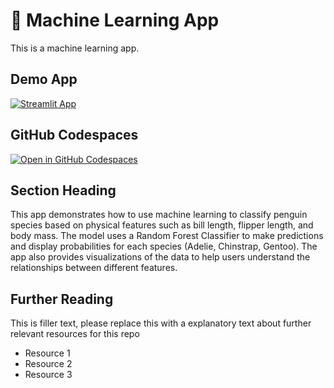 # 🤖 Machine Learning App 


This is a machine learning app.

## Demo App

[![Streamlit App](https://static.streamlit.io/badges/streamlit_badge_black_white.svg)](https://akmachinelearning.streamlit.app//)

## GitHub Codespaces

[![Open in GitHub Codespaces](https://github.com/codespaces/badge.svg)](https://codespaces.new/streamlit/akmachinelearning.streamlit.app/?quickstart=1)

## Section Heading

This app demonstrates how to use machine learning to classify penguin species based on physical features such as bill length, flipper length, and body mass. The model uses a Random Forest Classifier to make predictions and display probabilities for each species (Adelie, Chinstrap, Gentoo). The app also provides visualizations of the data to help users understand the relationships between different features.

## Further Reading

This is filler text, please replace this with a explanatory text about further relevant resources for this repo
- Resource 1
- Resource 2
- Resource 3
